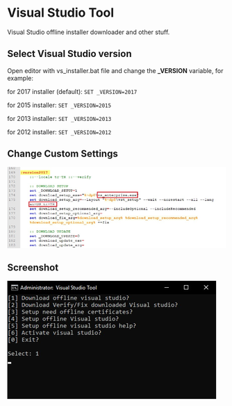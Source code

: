 # Visual Studio Tool
Visual Studio offline installer downloader and other stuff.


## Select Visual Studio version
Open editor with vs_installer.bat file and change the **_VERSION** variable, for example: 

for 2017 installer (default): `SET _VERSION=2017`

for 2015 installer: `SET _VERSION=2015`

for 2013 installer: `SET _VERSION=2013`

for 2012 installer: `SET _VERSION=2012`


## Change Custom Settings
![VST](https://raw.githubusercontent.com/loopcoder/Visual-Studio-Tool/master/screenshot1.jpg)


## Screenshot
![VST](https://raw.githubusercontent.com/loopcoder/Visual-Studio-Tool/master/screenshot.jpg)
